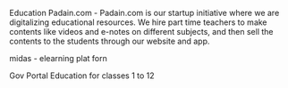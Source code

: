 Education
Padain.com - Padain.com is our startup initiative where we are digitalizing educational resources. We hire part time teachers to make contents like videos and e-notes on different subjects, and then sell the contents to the students through our website and app.

midas - elearning plat forn

Gov Portal Education for classes 1 to 12
